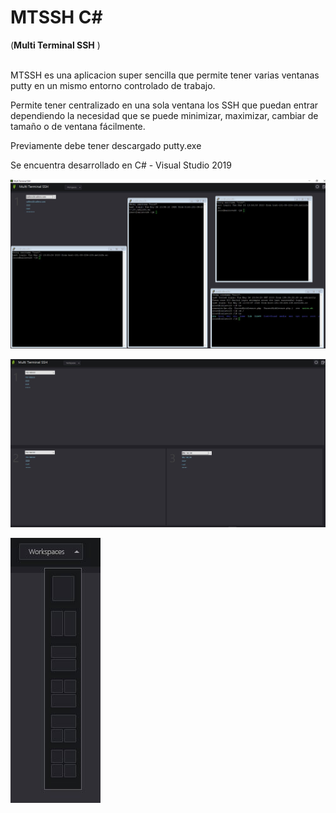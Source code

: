 # MTSSH C#
(**Multi Terminal SSH** )
<br><br>

MTSSH es una aplicacion super sencilla que permite tener varias ventanas putty en un mismo entorno controlado de trabajo.

Permite tener centralizado en una sola ventana los SSH que puedan entrar dependiendo la necesidad que se puede minimizar, maximizar, cambiar de tamaño o de ventana fácilmente.

Previamente debe tener descargado putty.exe<br>

Se encuentra desarrollado en C# - Visual Studio 2019

<img
src="images/ws01.JPG"
raw=true
alt="Workspace"
style="margin-right: 10px;"
/>


<img
src="images/ws03.JPG"
raw=true
alt="Workspace"
style="margin-right: 10px;"
/>


<img
src="images/workspaces.JPG"
raw=true
alt="Workspace"
style="margin-right: 10px;"
/>

